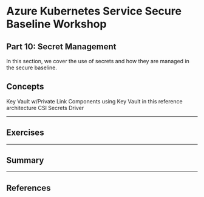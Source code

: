 # Azure Kubernetes Service Secure Baseline Workshop

## Part 10: Secret Management

In this section, we cover the use of secrets and how they are managed in the secure baseline.

## Concepts

Key Vault w/Private Link
Components using Key Vault in this reference architecture
CSI Secrets Driver

---

## Exercises

---

## Summary

---

## References


